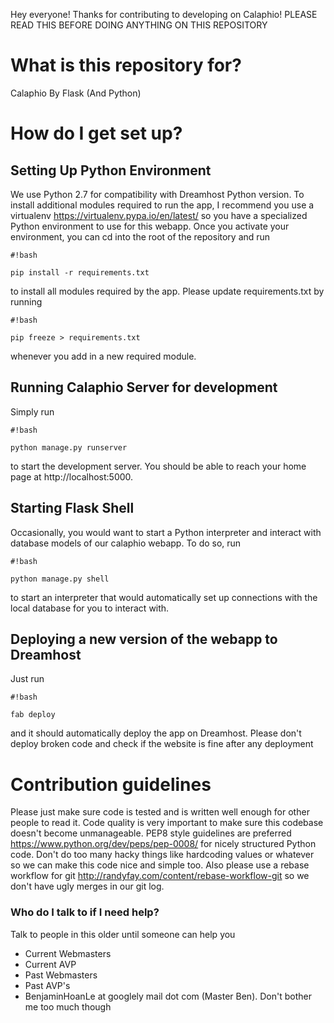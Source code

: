 Hey everyone! Thanks for contributing to developing on Calaphio! PLEASE READ THIS BEFORE DOING ANYTHING ON THIS REPOSITORY

# What is this repository for? #

Calaphio By Flask (And Python)

# How do I get set up? #

## Setting Up Python Environment ##

We use Python 2.7 for compatibility with Dreamhost Python version. To install additional modules required to run the app, I recommend you use a virtualenv https://virtualenv.pypa.io/en/latest/ so you have a specialized Python environment to use for this webapp. Once you activate your environment, you can cd into the root of the repository and run

```
#!bash

pip install -r requirements.txt
```
to install all modules required by the app. Please update requirements.txt by running

```
#!bash

pip freeze > requirements.txt
```
whenever you add in a new required module.

## Running Calaphio Server for development ##

Simply run

```
#!bash

python manage.py runserver
```
to start the development server. You should be able to reach your home page at http://localhost:5000.

## Starting Flask Shell ##
Occasionally, you would want to start a Python interpreter and interact with database models of our calaphio webapp. To do so, run

```
#!bash

python manage.py shell
```
to start an interpreter that would automatically set up connections with the local database for you to interact with.

## Deploying a new version of the webapp to Dreamhost ##
Just run 

```
#!bash

fab deploy
```
and it should automatically deploy the app on Dreamhost. Please don't deploy broken code and check if the website is fine after any deployment

# Contribution guidelines #

Please just make sure code is tested and is written well enough for other people to read it. Code quality is very important to make sure this codebase doesn't become unmanageable. PEP8 style guidelines are preferred https://www.python.org/dev/peps/pep-0008/ for nicely structured Python code. Don't do too many hacky things like hardcoding values or whatever so we can make this code nice and simple too. Also please use a rebase workflow for git http://randyfay.com/content/rebase-workflow-git so we don't have ugly merges in our git log.

### Who do I talk to if I need help? ###

Talk to people in this older until someone can help you

* Current Webmasters
* Current AVP
* Past Webmasters
* Past AVP's
* BenjaminHoanLe at googlely mail dot com (Master Ben). Don't bother me too much though